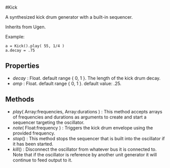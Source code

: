 #Kick

A synthesized kick drum generator with a built-in sequencer.

Inherits from Ugen.

Example:
```
a = Kick().play( 55, 1/4 )  
a.decay = .75
```
## Properties

* _decay_ : Float. default range { 0, 1 }. The length of the kick drum decay.
* _amp_ : Float. default range { 0, 1 }. default value: .25.

## Methods

* _play_( Array:frequencies, Array:durations ) : This method accepts arrays of frequencies and durations as arguments to create and start a sequencer targeting the oscillator.
* _note_( Float:frequency ) : Triggers the kick drum envelope using the provided frequency.
* _stop_() : This method stops the sequencer that is built into the oscillator if it has been started.
* _kill_() : Disconnect the oscillator from whatever bus it is connected to. Note that if the oscillator is reference by another unit generator it will continue to feed output to it.
